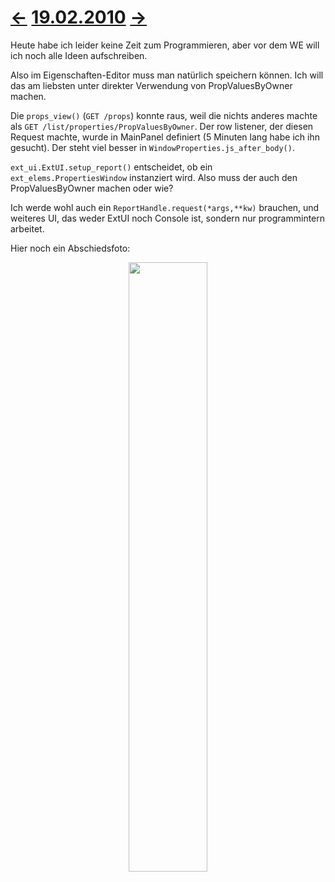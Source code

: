 # [←](20100218.md) [19.02.2010](20100219.md) [→](20100222.md) #

Heute habe ich leider keine Zeit zum Programmieren, aber vor dem WE will ich noch alle Ideen aufschreiben.

Also im Eigenschaften-Editor muss man natürlich speichern können. Ich will das am liebsten unter direkter Verwendung von PropValuesByOwner machen.

Die `props_view()` (`GET /props`) konnte raus, weil die nichts anderes machte als `GET /list/properties/PropValuesByOwner`. Der row listener, der diesen Request machte, wurde in MainPanel definiert (5 Minuten lang habe ich ihn gesucht). Der steht viel besser in `WindowProperties.js_after_body()`.

`ext_ui.ExtUI.setup_report()` entscheidet, ob ein `ext_elems.PropertiesWindow` instanziert wird. Also muss der auch den PropValuesByOwner machen oder wie?

Ich werde wohl auch ein
`ReportHandle.request(*args,**kw)` brauchen, und weiteres UI, das weder ExtUI noch Console ist, sondern nur programmintern arbeitet.

Hier noch ein Abschiedsfoto:

<p align='center'>
<a href='http://lino.googlecode.com/hg/screenshots/20100219.jpg'>
<img src='http://lino.googlecode.com/hg/screenshots/20100219.jpg' width='50%' />
</a></p>